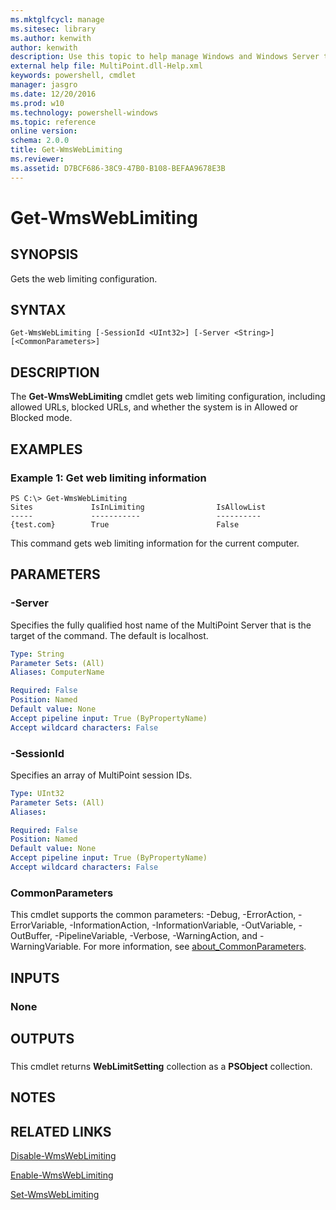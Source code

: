 ```yaml
---
ms.mktglfcycl: manage
ms.sitesec: library
ms.author: kenwith
author: kenwith
description: Use this topic to help manage Windows and Windows Server technologies with Windows PowerShell.
external help file: MultiPoint.dll-Help.xml
keywords: powershell, cmdlet
manager: jasgro
ms.date: 12/20/2016
ms.prod: w10
ms.technology: powershell-windows
ms.topic: reference
online version: 
schema: 2.0.0
title: Get-WmsWebLimiting
ms.reviewer:
ms.assetid: D7BCF686-38C9-47B0-B108-BEFAA9678E3B
---
```


# Get-WmsWebLimiting

## SYNOPSIS
Gets the web limiting configuration.

## SYNTAX

```
Get-WmsWebLimiting [-SessionId <UInt32>] [-Server <String>] [<CommonParameters>]
```

## DESCRIPTION
The **Get-WmsWebLimiting** cmdlet gets web limiting configuration, including allowed URLs, blocked URLs, and whether the system is in Allowed or Blocked mode.

## EXAMPLES

### Example 1: Get web limiting information
```
PS C:\> Get-WmsWebLimiting
Sites             IsInLimiting                IsAllowList
-----             -----------                 ----------
{test.com}        True                        False
```

This command gets web limiting information for the current computer.

## PARAMETERS

### -Server
Specifies the fully qualified host name of the MultiPoint Server that is the target of the command.
The default is localhost.

```yaml
Type: String
Parameter Sets: (All)
Aliases: ComputerName

Required: False
Position: Named
Default value: None
Accept pipeline input: True (ByPropertyName)
Accept wildcard characters: False
```

### -SessionId
Specifies an array of MultiPoint session IDs.

```yaml
Type: UInt32
Parameter Sets: (All)
Aliases: 

Required: False
Position: Named
Default value: None
Accept pipeline input: True (ByPropertyName)
Accept wildcard characters: False
```

### CommonParameters
This cmdlet supports the common parameters: -Debug, -ErrorAction, -ErrorVariable, -InformationAction, -InformationVariable, -OutVariable, -OutBuffer, -PipelineVariable, -Verbose, -WarningAction, and -WarningVariable. For more information, see [about_CommonParameters](http://go.microsoft.com/fwlink/?LinkID=113216).

## INPUTS

### None

## OUTPUTS

###  
This cmdlet returns **WebLimitSetting** collection as a **PSObject** collection.

## NOTES

## RELATED LINKS

[Disable-WmsWebLimiting](./Disable-WmsWebLimiting.md)

[Enable-WmsWebLimiting](./Enable-WmsWebLimiting.md)

[Set-WmsWebLimiting](./Set-WmsWebLimiting.md)
